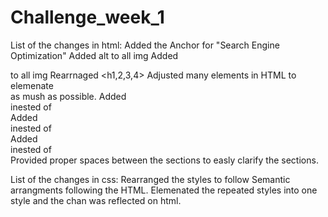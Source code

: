 # Challenge_week_1
List of the changes in html:
Added the Anchor for "Search Engine Optimization"
Added alt to all img
Added <figure></figure> to all img
Rearrnaged <h1,2,3,4>
Adjusted many elements in HTML to elemenate <div></div> as mush as possible.
Added <section></section> inested of <div>
Added <aside></aside> inested of <div>
Added <footer></footer>inested of <div>
Provided proper spaces between the sections to easly clarify the sections.

List of the changes in css:
Rearranged the styles to follow Semantic arrangments following the HTML.
Elemenated the repeated styles into one style and the chan was reflected on html.


